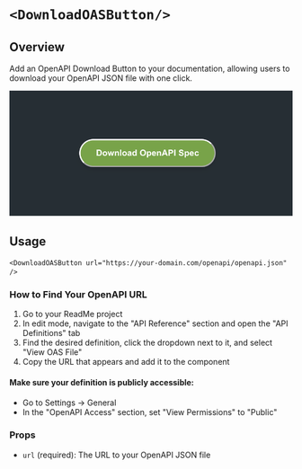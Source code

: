 # `<DownloadOASButton/>`

## Overview

Add an OpenAPI Download Button to your documentation, allowing users to download your OpenAPI JSON file with one click.

<img alt="OpenAPI Download Button" src="download-oas-button.png" width="800" />

## Usage

```mdx
<DownloadOASButton url="https://your-domain.com/openapi/openapi.json" />
```

### How to Find Your OpenAPI URL

1. Go to your ReadMe project
2. In edit mode, navigate to the "API Reference" section and open the "API Definitions" tab
3. Find the desired definition, click the dropdown next to it, and select "View OAS File"
4. Copy the URL that appears and add it to the component

#### Make sure your definition is publicly accessible:

- Go to Settings → General
- In the "OpenAPI Access" section, set "View Permissions" to "Public"

### Props

- `url` (required): The URL to your OpenAPI JSON file
